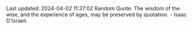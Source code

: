 Last updated: 2024-04-02 11:37:02
Random Quote: The wisdom of the wise, and the experience of ages, may be preserved by quotation. - Isaac D'Israeli